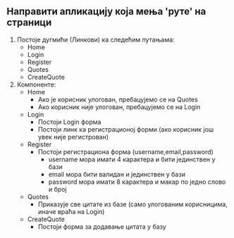 ## Направити апликацију која мења 'руте' на страници
1. Постоје дугмићи (Линкови) ка следећим путањама:
    - Home
    - Login
    - Register
    - Quotes
    - CreateQuote
2. Компоненте:
    - Home 
        - Ако је корисник улогован, пребацујемо се на Quotes
        - Ако корисник није улогован, пребацујемо се на Login
    - Login
        - Постоји Login форма
        - Постоји линк ка регистрационој форми (ако корисник још увек није регистрован)
    - Register
        - Постоји регистрациона форма (username,email,password)
            - username мора имати 4 карактера и бити јединствен у бази
            - email мора бити валидан и јединствен у бази
            - password мора имати 8 карактера и макар по једно слово и број
    - Quotes
        - Приказује све цитате из базе (само улогованим корисницима, иначе враћа на Login)
    - CreateQuote
        - Постоји форма за додавање цитата у базу